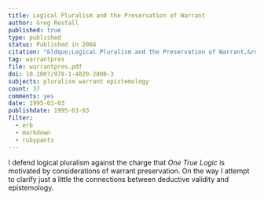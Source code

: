 ```yaml
---
title: Logical Pluralism and the Preservation of Warrant
author: Greg Restall
published: true
type: published
status: Published in 2004
citation: "&ldquo;Logical Pluralism and the Preservation of Warrant,&rdquo; in S. Rahman et al. (eds.) <a href=\"http://www.univ-lille3.fr/www/Recherche/set/CollectionKluwer.html\">Logic, Epistemology and the Philosophy of Science</a>, pp. 163-173, Kluwer 2004."
tag: warrantpres
file: warrantpres.pdf
doi: 10.1007/978-1-4020-2808-3
subjects: pluralism warrant epistemology
count: 37
comments: yes
date: 1995-03-03
publishdate: 1995-03-03
filter:
  - erb
  - markdown
  - rubypants
---
```

I defend logical pluralism against the charge that <em>One True Logic</em> is motivated by considerations of warrant preservation. On the way I attempt to clarify just a little the connections between deductive validity and epistemology.
